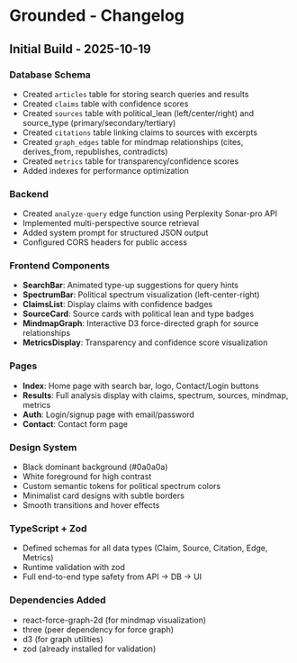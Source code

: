 # Grounded - Changelog

## Initial Build - 2025-10-19

### Database Schema
- Created `articles` table for storing search queries and results
- Created `claims` table with confidence scores
- Created `sources` table with political_lean (left/center/right) and source_type (primary/secondary/tertiary)
- Created `citations` table linking claims to sources with excerpts
- Created `graph_edges` table for mindmap relationships (cites, derives_from, republishes, contradicts)
- Created `metrics` table for transparency/confidence scores
- Added indexes for performance optimization

### Backend
- Created `analyze-query` edge function using Perplexity Sonar-pro API
- Implemented multi-perspective source retrieval
- Added system prompt for structured JSON output
- Configured CORS headers for public access

### Frontend Components
- **SearchBar**: Animated type-up suggestions for query hints
- **SpectrumBar**: Political spectrum visualization (left-center-right)
- **ClaimsList**: Display claims with confidence badges
- **SourceCard**: Source cards with political lean and type badges
- **MindmapGraph**: Interactive D3 force-directed graph for source relationships
- **MetricsDisplay**: Transparency and confidence score visualization

### Pages
- **Index**: Home page with search bar, logo, Contact/Login buttons
- **Results**: Full analysis display with claims, spectrum, sources, mindmap, metrics
- **Auth**: Login/signup page with email/password
- **Contact**: Contact form page

### Design System
- Black dominant background (#0a0a0a)
- White foreground for high contrast
- Custom semantic tokens for political spectrum colors
- Minimalist card designs with subtle borders
- Smooth transitions and hover effects

### TypeScript + Zod
- Defined schemas for all data types (Claim, Source, Citation, Edge, Metrics)
- Runtime validation with zod
- Full end-to-end type safety from API → DB → UI

### Dependencies Added
- react-force-graph-2d (for mindmap visualization)
- three (peer dependency for force graph)
- d3 (for graph utilities)
- zod (already installed for validation)

